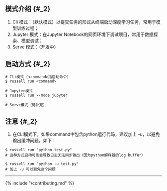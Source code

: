 ## 模式介绍 {#_2}

1. Cli 模式：（默认模式）以提交任务的形式从终端启动深度学习任务，常用于模型训练过程；
2. Jupyter 模式：在Jupyter Notebook的网页环境下调试项目，常用于数据探索、模型调试；
3. Serve 模式：（开发中）

## 启动方式 {#_2}

```
# Cli模式 (<command>指启动命令)
$ russell run <command>

# Jupyter模式
$ russell run --mode jupyter

# Serve模式（待补充）
```



## 注意 {#_2}

1. 在CLI模式下，如果command中包含python运行代码，建议加上 -u，以避免输出缓冲问题，如下：

```
$ russell run "python test.py"
# 这种方式启动可能会导致日志无法同步输出（因为python解释器的log buffer）

$ russell run "python -u test.py"
# 加上 -u 可以避免这个问题
```


---

{% include "/contributing.md" %}